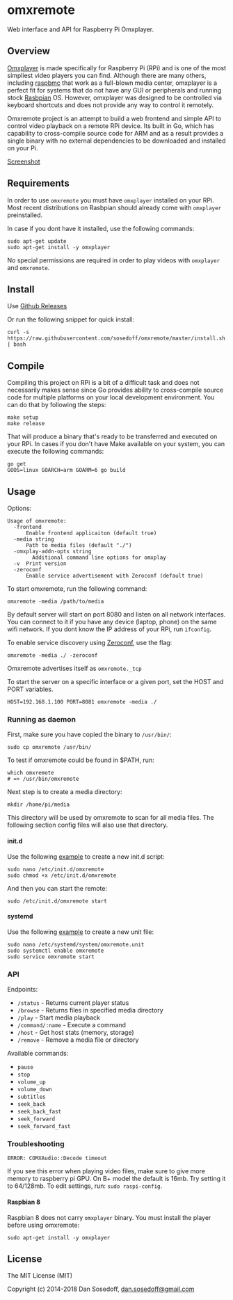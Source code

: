 # omxremote

Web interface and API for Raspberry Pi Omxplayer.

## Overview

[Omxplayer](http://elinux.org/Omxplayer) is made specifically for Raspberry Pi (RPi) and
is one of the most simpliest video players you can find. Although there are many others,
including [raspbmc](http://www.raspbmc.com/) that work as a full-blown media center,
omxplayer is a perfect fit for systems that do not have any GUI or peripherals and running stock 
[Rasbpian](http://www.raspbian.org/) OS. However, omxplayer was designed to be
controlled via keyboard shortcuts and does not provide any way to control it remotely.

Omxremote project is an attempt to build a web frontend and simple API to control 
video playback on a remote RPi device. Its built in Go, which has capability to 
cross-compile source code for ARM and as a result provides a single binary with 
no external dependencies to be downloaded and installed on your Pi.

[Screenshot](screenshots/omxremote.png)

## Requirements

In order to use `omxremote` you must have `omxplayer` installed on your RPi. Most
recent distributions on Rasbpian should already come with `omxplayer` preinstalled.

In case if you dont have it installed, use the following commands:

```
sudo apt-get update
sudo apt-get install -y omxplayer
```

No special permissions are required in order to play videos with `omxplayer` and `omxremote`.

## Install

Use [Github Releases](https://github.com/sosedoff/omxremote/releases)

Or run the following snippet for quick install:

```
curl -s https://raw.githubusercontent.com/sosedoff/omxremote/master/install.sh | bash
```

## Compile

Compiling this project on RPi is a bit of a difficult task and does not necessarily makes
sense since Go provides ability to cross-compile source code for multiple platforms on
your local development environment. You can do that by following the steps:

```
make setup
make release
```

That will produce a binary that's ready to be transferred and executed on your RPi. 
In cases if you don't have Make available on your system, you can execute the following commands:

```
go get
GOOS=linux GOARCH=arm GOARM=6 go build
```

## Usage

Options:

```
Usage of omxremote:
  -frontend
      Enable frontend applicaiton (default true)
  -media string
      Path to media files (default "./")
  -omxplay-addn-opts string
    	Additional command line options for omxplay
  -v  Print version
  -zeroconf
      Enable service advertisement with Zeroconf (default true)
```

To start omxremote, run the following command:

```
omxremote -media /path/to/media
```

By default server will start on port 8080 and listen on all network interfaces. You can
connect to it if you have any device (laptop, phone) on the same wifi network.
If you dont know the IP address of your RPi, run `ifconfig`.

To enable service discovery using [Zeroconf](http://zeroconf.org/), use the flag:

```
omxremote -media ./ -zeroconf
```

Omxremote advertises itself as `omxremote._tcp`

To start the server on a specific interface or a given port, set the HOST and PORT variables.
```
HOST=192.168.1.100 PORT=8081 omxremote -media ./
```

### Running as daemon

First, make sure you have copied the binary to `/usr/bin/`:

```
sudo cp omxremote /usr/bin/
```

To test if omxremote could be found in $PATH, run:

```
which omxremote
# => /usr/bin/omxremote
```

Next step is to create a media directory:

```
mkdir /home/pi/media
```

This directory will be used by omxremote to scan for all media files. The following
section config files will also use that directory.

#### init.d

Use the following [example](https://github.com/sosedoff/omxremote/blob/master/config/omxremote.initd) to create a new init.d script:

```
sudo nano /etc/init.d/omxremote
sudo chmod +x /etc/init.d/omxremote
```

And then you can start the remote:

```
sudo /etc/init.d/omxremote start
```

#### systemd

Use the following [example](https://github.com/sosedoff/omxremote/blob/master/config/omxremote.service) to create a new unit file:

```
sudo nano /etc/systemd/system/omxremote.unit
sudo systemctl enable omxremote
sudo service omxremote start
```

### API

Endpoints:

- `/status`        - Returns current player status
- `/browse`        - Returns files in specified media directory
- `/play`          - Start media playback
- `/command/:name` - Execute a command
- `/host`          - Get host stats (memory, storage)
- `/remove`        - Remove a media file or directory

Available commands:

- `pause`
- `stop`
- `volume_up`
- `volume_down`
- `subtitles`
- `seek_back`
- `seek_back_fast`
- `seek_forward`
- `seek_forward_fast`

### Troubleshooting

```
ERROR: COMXAudio::Decode timeout
```

If you see this error when playing video files, make sure to give more memory
to raspberry pi GPU. On B+ model the default is 16mb. Try setting it to 64/128mb.
To edit settings, run: `sudo raspi-config`.

#### Raspbian 8

Raspbian 8 does not carry `omxplayer` binary. You must install the player before
using omxremote:

```
sudo apt-get install -y omxplayer
```

## License

The MIT License (MIT)

Copyright (c) 2014-2018 Dan Sosedoff, dan.sosedoff@gmail.com
